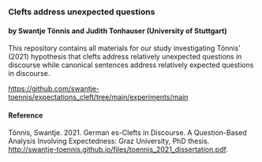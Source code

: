 ### Clefts address unexpected questions
#### by Swantje Tönnis and Judith Tonhauser (University of Stuttgart)

This repository contains all materials for our study investigating Tönnis' (2021) hypothesis that clefts address relatively 
unexpected questions in discourse while canonical sentences address relatively expected questions in discourse.


https://github.com/swantje-toennis/expectations_cleft/tree/main/experiments/main


#### Reference
Tönnis, Swantje. 2021. German es-Clefts in Discourse. A Question-Based Analysis
Involving Expectedness: Graz University, PhD thesis. http://swantje-toennis.github.io/files/toennis_2021_dissertation.pdf.
